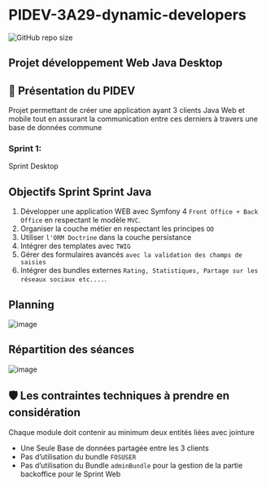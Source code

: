 # PIDEV-3A29-dynamic-developers
 ![GitHub repo size](https://img.shields.io/github/repo-size/AzizBenIsmail/Pidev-3A29-Dynamic-Developers-Desktop-JavaFx)
 ## Projet développement Web Java Desktop
 ## 🧰 Présentation du PIDEV
 Projet permettant de créer une application ayant 3 clients Java Web et mobile tout en assurant la communication entre ces derniers à travers une base de données commune
 ### Sprint 1:
 Sprint Desktop
 ## Objectifs Sprint Sprint Java
 1. Développer une application WEB avec Symfony 4 `Front
Office + Back Office` en respectant le modèle `MVC`.
1. Organiser la couche métier en respectant les principes `OO`
1. Utiliser `l'ORM Doctrine` dans la couche persistance
1. Intégrer des templates avec `TWIG`
1. Gérer des formulaires avancés `avec la validation des champs de saisies`
1. Intégrer des bundles externes `Rating, Statistiques, Partage sur les réseaux sociaux etc....`.

## Planning
![image](https://user-images.githubusercontent.com/61393700/221413444-e838c951-b1f0-4c1c-be96-a29660d96fb0.png)
## Répartition des séances
![image](https://user-images.githubusercontent.com/61393700/221413682-1d31d083-0554-4bed-a27d-188c5e534030.png)

## 🛡️ Les contraintes techniques à prendre en considération
Chaque module doit contenir au minimum deux entités liées avec jointure 
- Une Seule Base de données partagée entre les 3 clients
- Pas d’utilisation du bundle `FOSUSER `
- Pas d’utilisation du Bundle `adminBundle` pour la gestion de la partie backoffice pour le Sprint Web
